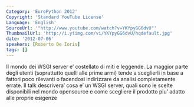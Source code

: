 ```yaml
---
Category: 'EuroPython 2012'
Copyright: 'Standard YouTube License'
Language: 'English'
SourceUrl: '"http://www.youtube.com/watch?v=YKYpyGG6dvU"'
ThumbnailUrl: 'http://i.ytimg.com/vi/YKYpyGG6dvU/hqdefault.jpg'
date: '2012-07-06'
speakers: [Roberto De Ioris]
tags: []
---
```

Il mondo dei WSGI server e’ costellato di miti e leggende. La maggior parte
degli utenti (soprattutto quelli alle prime armi) tende a sceglierli in base a
fattori poco rilevanti o facendosi indirizzare da analisi completamente
errate. Il talk descrivera’ cosa e’ un WSGI server, quali sono le scelte
disponibili nel mondo opensource e come scegliere il prodotto piu’ adatto alle
proprie esigenze

